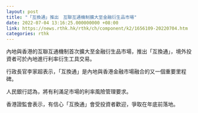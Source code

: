 ```yaml
---
layout: post
title: "「互換通」推出　互聯互通機制擴大至金融衍生品市場"
date: 2022-07-04 13:16:25.000000000 +08:00
link: https://news.rthk.hk/rthk/ch/component/k2/1656109-20220704.htm
categories: rthk
---
```


內地與香港的互聯互通機制首次擴大至金融衍生品市場，推出「互換通」，境外投資者可於內地進行利率衍生工具交易。

行政長官李家超表示，「互換通」是內地與香港金融市場融合的又一個重要里程碑。

人民銀行認為，將有利滿足市場的利率風險管理要求。

香港證監會表示，有信心「互換通」會受投資者歡迎，爭取在年底前落地。
